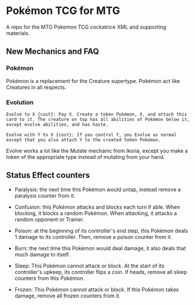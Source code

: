 # Pokémon TCG for MTG
A repo for the MTG Pokemon TCG cockatrice XML  and supporting materials.

## New Mechanics and FAQ

### Pokémon

Pokémon is a replacement for the Creature supertype. Pokémon act like Creatures in all respects.

### Evolution

```
Evolve to X {cost}: Pay X. Create a token Pokémon, X, and attach this card to it. The creature on top has all abilities of Pokémon below it, except evolve abilities, and has haste.

Evolve with Y to X {cost}: If you control Y, you Evolve as normal except that you also attach Y to the created token Pokémon.
```

Evolve works a lot like the Mutate mechanic from Ikoria, except you make a token of the appropriate type instead of mutating from your hand.

## Status Effect counters

- Paralysis: the next time this Pokémon would untap, instead remove a paralysis counter from it.

- Confusion: this Pokémon attacks and blocks each turn if able. When blocking, it blocks a random Pokémon. When attacking, it attacks a random opponent or Trainer.

- Poison: at the beginning of its controller's end step, this Pokémon deals 1 damage to its controller. Then, remove a poison counter from it.

- Burn: the next time this Pokémon would deal damage, it also deals that much damage to itself.

- Sleep: This Pokémon cannot attack or block. At the start of its controller's upkeep, its controller flips a coin. If heads, remove all sleep counters from this Pokémon. 

- Frozen: This Pokémon cannot attack or block. If this Pokémon takes damage, remove all frozen counters from it. 